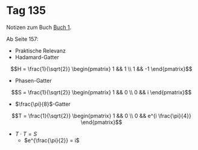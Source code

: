# Tag 135

Notizen zum Buch [Buch 1](../Buch1.md).

Ab Seite 157:
* Praktische Relevanz
* Hadamard-Gatter
```math
H
=
\frac{1}{\sqrt{2}}
\begin{pmatrix}
1 &&  1 \\
1 && -1
\end{pmatrix}
```
* Phasen-Gatter
```math
S
=
\frac{1}{\sqrt{2}}
\begin{pmatrix}
1 && 0 \\
0 && i
\end{pmatrix}
```
* $\frac{\pi}{8}$-Gatter
```math
T
=
\frac{1}{\sqrt{2}}
\begin{pmatrix}
1 && 0 \\
0 && e^{i \frac{\pi}{4}}
\end{pmatrix}
```
* $T \cdot T = S$
  - $e^{\frac{\pi}{2}} = i$
